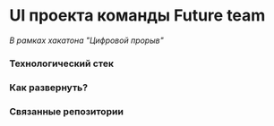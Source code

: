 # UI проекта команды Future team
*В рамках хакатона "Цифровой прорыв"*

### Технологический стек



### Как развернуть?


### Связанные репозитории
